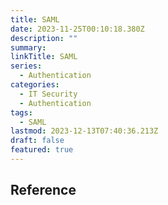 ```yaml
---
title: SAML
date: 2023-11-25T00:10:18.380Z
description: ""
summary:
linkTitle: SAML
series:
  - Authentication
categories:
  - IT Security
  - Authentication  
tags:
  - SAML
lastmod: 2023-12-13T07:40:36.213Z
draft: false
featured: true
---
```


## Reference
